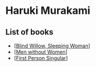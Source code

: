 # Haruki Murakami

## List of books
* [[Blind Willow, Sleeping Woman]]
* [[Men without Women]]
* [[First Person Singular]]


[//begin]: # "Autogenerated link references for markdown compatibility"
[Blind Willow, Sleeping Woman]: <../books/Blind Willow%2C Sleeping Woman.md> "Blind Willow, Sleeping Woman"
[Men without Women]: <../books/Men without Women.md> "Men without Women"
[First Person Singular]: <../books/First Person Singular.md> "First Person Singular"
[//end]: # "Autogenerated link references"